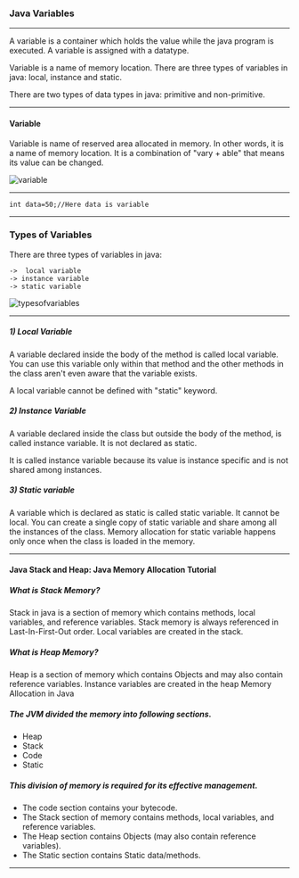 ### Java Variables

-------

A variable is a container which holds the value while the java program is executed. A variable is assigned with a datatype.

Variable is a name of memory location. There are three types of variables in java: local, instance and static.

There are two types of data types in java: primitive and non-primitive.

-------

#### Variable

Variable is name of reserved area allocated in memory. In other words, it is a name of memory location. It is a combination of "vary + able" that means its value can be changed.

![variable](https://static.javatpoint.com/core/images/variable.png)

-------
    int data=50;//Here data is variable  
--------

### Types of Variables

There are three types of variables in java:

    ->  local variable
    -> instance variable
    -> static variable

![typesofvariables](https://static.javatpoint.com/core/images/types-of-variables1.png)

------

##### 1) Local Variable

A variable declared inside the body of the method is called local variable. You can use this variable only within that method and the other methods in the class aren't even aware that the variable exists.

A local variable cannot be defined with "static" keyword.

##### 2) Instance Variable

A variable declared inside the class but outside the body of the method, is called instance variable. It is not declared as static.

It is called instance variable because its value is instance specific and is not shared among instances.

##### 3) Static variable

A variable which is declared as static is called static variable. It cannot be local. You can create a single copy of static variable and share among all the instances of the class. Memory allocation for static variable happens only once when the class is loaded in the memory. 


-------

#### Java Stack and Heap: Java Memory Allocation Tutorial

##### What is Stack Memory?

Stack in java is a section of memory which contains methods, local variables, and reference variables. Stack memory is always referenced in Last-In-First-Out order. Local variables are created in the stack.
##### What is Heap Memory?

Heap is a section of memory which contains Objects and may also contain reference variables. Instance variables are created in the heap
Memory Allocation in Java

##### The JVM divided the memory into following sections.

   - Heap
   - Stack
   - Code
   - Static

##### This division of memory is required for its effective management.

   - The code section contains your bytecode.
   - The Stack section of memory contains methods, local variables, and reference variables.
   - The Heap section contains Objects (may also contain reference variables).
   - The Static section contains Static data/methods.
   
 ------
 
 